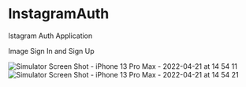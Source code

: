 # InstagramAuth
Istagram Auth Application

Image Sign In and Sign Up

![Simulator Screen Shot - iPhone 13 Pro Max - 2022-04-21 at 14 54 11](https://user-images.githubusercontent.com/76496460/164430143-03995f74-30f4-4a2a-ad1f-5644ee2f716f.png)
![Simulator Screen Shot - iPhone 13 Pro Max - 2022-04-21 at 14 54 21](https://user-images.githubusercontent.com/76496460/164430157-23ba490e-fef2-4a79-ba74-bc9dd2c4861a.png)

